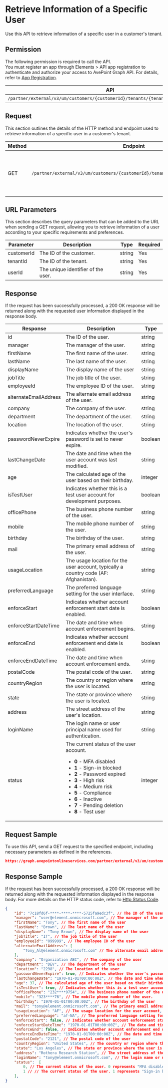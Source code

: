 # Retrieve Information of a Specific User

Use this API to retrieve information of a specific user in a customer's tenant. 

## Permission

The following permission is required to call the API.  
You must register an app through Elements > API app registration to authenticate and authorize your access to AvePoint Graph API. For details, refer to [App Registration](https://cdn.avepoint.com/assets/apelements-webhelp/avepoint-elements-for-partners/index.htm#!Documents/appregistration.htm).

| API | Permission  |
|-----------|--------|
| `/partner/external/v3/um/customers/{customerId}/tenants/{tenantId}/users/{userId}`|elements.um.user.read.all|  

## Request

This section outlines the details of the HTTP method and endpoint used to retrieve information of a specific user in a customer's tenant.

| Method | Endpoint | Description |
|-----------|--------|------------|
| GET | `/partner/external/v3/um/customers/{customerId}/tenants/{tenantId}/users/{userId}` | 	Retrieves information of a specific user in a customer's tenant.|

## URL Parameters

This section describes the query parameters that can be added to the URL when sending a GET request, allowing you to retrieve information of a user according to your specific requirements and preferences.

| Parameter | Description | Type | Required |
| --- | --- | --- |---|
| customerId | The ID of the customer. | string | Yes |
| tenantId | The ID of the tenant. | string | Yes |
| userId | The unique identifier of the user. | string | Yes |

## Response

If the request has been successfully processed, a 200 OK response will be returned along with the requested user information displayed in the response body.
 
| Response | Description | Type |
| --- | --- | --- |
| id |  The ID of the user. | string |
| manager | The manager of the user. | string |
| firstName | The first name of the user. | string |
| lastName | The last name of the user. | string |
| displayName | The display name of the user | string |
| jobTitle | The job title of the user. | string |
| employeeId |The employee ID of the user. | string |
| alternateEmailAddress | The alternate email address of the user. | string |
| company | The company of the user. | string |
| department | The department  of the user. | string |
| location | The location of the user. | string |
| passwordNeverExpire | Indicates whether the user's password is set to never expire. | boolean |
| lastChangeDate | The date and time when the user account was last modified. | string |
| age | The calculated age of the user based on their birthday. | integer |
| isTestUser | Indicates whether this is a test user account for development purposes. | boolean |
| officePhone | The business phone number of the user. | string |
| mobile | The mobile phone number of the user. | string |
| birthday | The birthday of the user. | string |
| mail | The primary email address of the user. | string |
| usageLocation | The usage location for the user account, typically a country code (AF: Afghanistan). | string |
| preferredLanguage | The preferred language setting for the user interface. | string |
| enforceStart | Indicates whether account enforcement start date is enabled. | boolean |
| enforceStartDateTime | The date and time when account enforcement begins. | string |
| enforceEnd | Indicates whether account enforcement end date is enabled. | boolean |
| enforceEndDateTime | The date and time when account enforcement ends. | string |
| postalCode | The postal code of the user. | string |
| countryRegion | The country or region where the user is located. | string |
| state | The state or province where the user is located. | string |
| address | The street address of the user's location. | string |
| loginName | The login name or user principal name used for authentication. | string |
| status | The current status of the user account. <ul><li>**0** - MFA disabled</li><li>**1** - Sign-in blocked</li><li>**2** - Password expired</li><li>**3** - High risk</li><li>**4** - Medium risk</li><li>**5** - Compliance</li><li>**6** - Inactive</li><li>**7** - Pending deletion</li><li>**8** - Test user</li></ul> | integer |

## Request Sample

To use this API, send a GET request to the specified endpoint, including necessary parameters as defined in the references. 

```json
https://graph.avepointonlineservices.com/partner/external/v3/um/customers/966f35cc-****-****-****-25cdbcf82a07/tenants/0c7715b3-bc2f-4c4c-a8a0-f3634dcfacec/users/7c18fd6f-****-****-****-5725fa9edc3f
```

## Response Sample

If the request has been successfully processed, a 200 OK response will be returned along with the requested information displayed in the response body.
For more details on the HTTP status code, refer to [Http Status Code](https://learn.avepoint.com/docs/Use-AvePoint-Graph-API.html#http-status-code).

```json
{
    "id": "7c18fd6f-****-****-****-5725fa9edc3f", // The ID of the user
    "manager": "user@element.onmicrosoft.com", // The manager of the user
    "firstName": "Tony", // The first name of the user
    "lastName": "Brown", // The last name of the user
    "displayName": "Tony Brown", // The display name of the user
    "jobTitle": "IT", // The job title of the user
    "employeeId": "099999", // The employee ID of the user
    "alternateEmailAddress": [
        "Tony_Al@element.onmicrosoft.com" // The alternate email address of the user
    ],
    "company": "Organization ABC", // The company of the user
    "department": "DEV", // The department of the user
    "location": "2298", // The location of the user
    "passwordNeverExpire": true, // Indicates whether the user's password is set to never expire
    "lastChangeDate": "1970-01-01T00:00:00Z", // The date and time when the user account was last modified
    "age": 37, // The calculated age of the user based on their birthday
    "isTestUser": true, // Indicates whether this is a test user account for development purposes
    "officePhone": "232****9754", // The business phone number of the user
    "mobile": "323****76", // The mobile phone number of the user.
    "birthday": "1970-01-01T00:00:00Z", // The birthday of the user
    "mail": "tony@element.onmicrosoft.com", // The primary email address of the user
    "usageLocation": "AF", // The usage location for the user account, typically a country code
    "preferredLanguage": "af-NA", // The preferred language setting for the user interface
    "enforceStart": false, // Indicates whether account enforcement start date is enabled
    "enforceStartDateTime": "1970-01-01T00:00:00Z", // The date and time when account enforcement begins
    "enforceEnd": false, // Indicates whether account enforcement end date is enabled
    "enforceEndDateTime": "1970-01-01T00:00:00Z", // The date and time when account enforcement ends
    "postalCode": "2121", // The postal code of the user
    "countryRegion": "United States", // The country or region where the user is located
    "state": "Los Angeles", // The state or province where the user is located
    "address": "Rothera Research Station", // The street address of the user's location
    "loginName": "tony@element.onmicrosoft.com", // The login name or user principal name used for authentication
    "status":  [ 
        0, // The current status of the user. 0 represents "MFA disabled"
        1 // // The current status of the user. 1 represents "Sign-in blocked"
    ],
}
```
